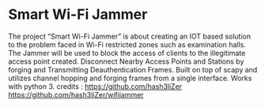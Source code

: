 
# Smart Wi-Fi Jammer
The project “Smart Wi-Fi Jammer” is about creating an IOT based solution to the problem faced in Wi-Fi restricted zones such as examination halls. The Jammer will be used to block the access of clients to the illegitimate access point created. Disconnect Nearby Access Points and Stations by forging and Transmitting Deauthentication Frames. Built on top of scapy and utilizes channel hopping and forging frames from a single interface. Works with python 3.
credits : https://github.com/hash3liZer 
https://github.com/hash3liZer/wifijammer 
